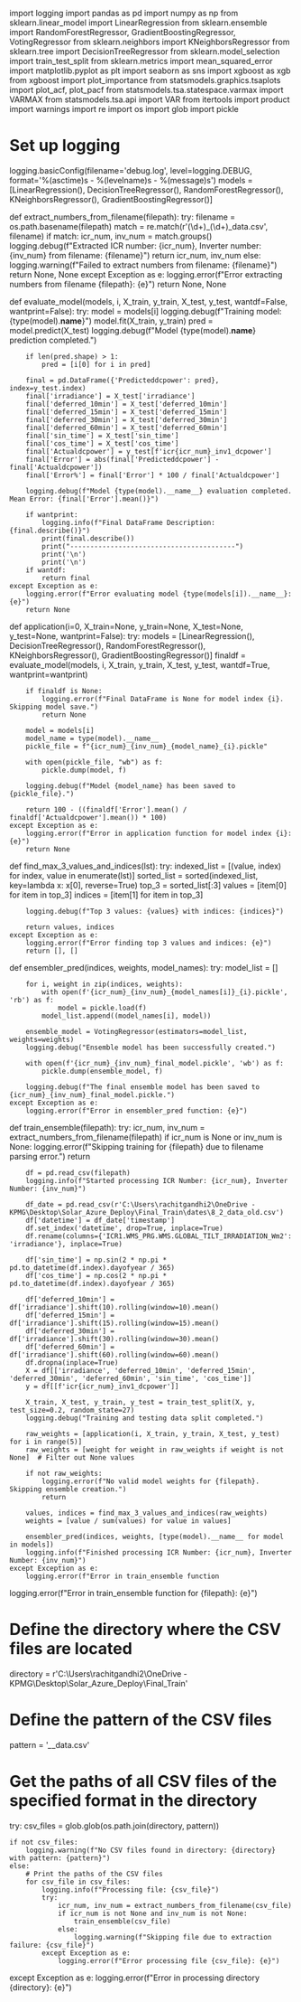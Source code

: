 import logging
import pandas as pd
import numpy as np
from sklearn.linear_model import LinearRegression
from sklearn.ensemble import RandomForestRegressor, GradientBoostingRegressor, VotingRegressor
from sklearn.neighbors import KNeighborsRegressor
from sklearn.tree import DecisionTreeRegressor
from sklearn.model_selection import train_test_split
from sklearn.metrics import mean_squared_error
import matplotlib.pyplot as plt
import seaborn as sns
import xgboost as xgb
from xgboost import plot_importance
from statsmodels.graphics.tsaplots import plot_acf, plot_pacf
from statsmodels.tsa.statespace.varmax import VARMAX
from statsmodels.tsa.api import VAR
from itertools import product
import warnings
import re
import os
import glob
import pickle

# Set up logging
logging.basicConfig(filename='debug.log', level=logging.DEBUG,
                    format='%(asctime)s - %(levelname)s - %(message)s')
models = [LinearRegression(), DecisionTreeRegressor(), RandomForestRegressor(), KNeighborsRegressor(), GradientBoostingRegressor()]

def extract_numbers_from_filename(filepath):
    try:
        filename = os.path.basename(filepath)
        match = re.match(r'(\d+)_(\d+)_data\.csv', filename)
        if match:
            icr_num, inv_num = match.groups()
            logging.debug(f"Extracted ICR number: {icr_num}, Inverter number: {inv_num} from filename: {filename}")
            return icr_num, inv_num
        else:
            logging.warning(f"Failed to extract numbers from filename: {filename}")
            return None, None
    except Exception as e:
        logging.error(f"Error extracting numbers from filename {filepath}: {e}")
        return None, None

def evaluate_model(models, i, X_train, y_train, X_test, y_test, wantdf=False, wantprint=False):
    try:
        model = models[i]
        logging.debug(f"Training model: {type(model).__name__}")
        model.fit(X_train, y_train)
        pred = model.predict(X_test)
        logging.debug(f"Model {type(model).__name__} prediction completed.")

        if len(pred.shape) > 1:
            pred = [i[0] for i in pred]

        final = pd.DataFrame({'Predicteddcpower': pred}, index=y_test.index)
        final['irradiance'] = X_test['irradiance']
        final['deferred_10min'] = X_test['deferred_10min']
        final['deferred_15min'] = X_test['deferred_15min']
        final['deferred_30min'] = X_test['deferred_30min']
        final['deferred_60min'] = X_test['deferred_60min']
        final['sin_time'] = X_test['sin_time']
        final['cos_time'] = X_test['cos_time']
        final['Actualdcpower'] = y_test[f'icr{icr_num}_inv1_dcpower']
        final['Error'] = abs(final['Predicteddcpower'] - final['Actualdcpower'])
        final['Error%'] = final['Error'] * 100 / final['Actualdcpower']

        logging.debug(f"Model {type(model).__name__} evaluation completed. Mean Error: {final['Error'].mean()}")

        if wantprint:    
            logging.info(f"Final DataFrame Description: {final.describe()}")
            print(final.describe())
            print("-----------------------------------------")
            print('\n')
            print('\n')
        if wantdf:
            return final
    except Exception as e:
        logging.error(f"Error evaluating model {type(models[i]).__name__}: {e}")
        return None

def application(i=0, X_train=None, y_train=None, X_test=None, y_test=None, wantprint=False):
    try:
        models = [LinearRegression(), DecisionTreeRegressor(), RandomForestRegressor(), KNeighborsRegressor(), GradientBoostingRegressor()]
        finaldf = evaluate_model(models, i, X_train, y_train, X_test, y_test, wantdf=True, wantprint=wantprint)
        
        if finaldf is None:
            logging.error(f"Final DataFrame is None for model index {i}. Skipping model save.")
            return None

        model = models[i]
        model_name = type(model).__name__
        pickle_file = f"{icr_num}_{inv_num}_{model_name}_{i}.pickle"

        with open(pickle_file, "wb") as f:
            pickle.dump(model, f)

        logging.debug(f"Model {model_name} has been saved to {pickle_file}.")

        return 100 - ((finaldf['Error'].mean() / finaldf['Actualdcpower'].mean()) * 100)
    except Exception as e:
        logging.error(f"Error in application function for model index {i}: {e}")
        return None

def find_max_3_values_and_indices(lst):
    try:
        indexed_list = [(value, index) for index, value in enumerate(lst)]
        sorted_list = sorted(indexed_list, key=lambda x: x[0], reverse=True)
        top_3 = sorted_list[:3]
        values = [item[0] for item in top_3]
        indices = [item[1] for item in top_3]

        logging.debug(f"Top 3 values: {values} with indices: {indices}")

        return values, indices
    except Exception as e:
        logging.error(f"Error finding top 3 values and indices: {e}")
        return [], []

def ensembler_pred(indices, weights, model_names):
    try:
        model_list = []

        for i, weight in zip(indices, weights):
            with open(f'{icr_num}_{inv_num}_{model_names[i]}_{i}.pickle', 'rb') as f:
                model = pickle.load(f)
            model_list.append((model_names[i], model))

        ensemble_model = VotingRegressor(estimators=model_list, weights=weights)
        logging.debug("Ensemble model has been successfully created.")

        with open(f'{icr_num}_{inv_num}_final_model.pickle', 'wb') as f:
            pickle.dump(ensemble_model, f)

        logging.debug(f"The final ensemble model has been saved to {icr_num}_{inv_num}_final_model.pickle.")
    except Exception as e:
        logging.error(f"Error in ensembler_pred function: {e}")

def train_ensemble(filepath):
    try:
        icr_num, inv_num = extract_numbers_from_filename(filepath)
        if icr_num is None or inv_num is None:
            logging.error(f"Skipping training for {filepath} due to filename parsing error.")
            return

        df = pd.read_csv(filepath)
        logging.info(f"Started processing ICR Number: {icr_num}, Inverter Number: {inv_num}")

        df_date = pd.read_csv(r'C:\Users\rachitgandhi2\OneDrive - KPMG\Desktop\Solar_Azure_Deploy\Final_Train\dates\8_2_data_old.csv')
        df['datetime'] = df_date['timestamp']
        df.set_index('datetime', drop=True, inplace=True)
        df.rename(columns={'ICR1.WMS_PRG.WMS.GLOBAL_TILT_IRRADIATION_Wm2': 'irradiance'}, inplace=True)

        df['sin_time'] = np.sin(2 * np.pi * pd.to_datetime(df.index).dayofyear / 365)
        df['cos_time'] = np.cos(2 * np.pi * pd.to_datetime(df.index).dayofyear / 365)

        df['deferred_10min'] = df['irradiance'].shift(10).rolling(window=10).mean()
        df['deferred_15min'] = df['irradiance'].shift(15).rolling(window=15).mean()
        df['deferred_30min'] = df['irradiance'].shift(30).rolling(window=30).mean()
        df['deferred_60min'] = df['irradiance'].shift(60).rolling(window=60).mean()
        df.dropna(inplace=True)
        X = df[['irradiance', 'deferred_10min', 'deferred_15min', 'deferred_30min', 'deferred_60min', 'sin_time', 'cos_time']]
        y = df[[f'icr{icr_num}_inv1_dcpower']]

        X_train, X_test, y_train, y_test = train_test_split(X, y, test_size=0.2, random_state=27)
        logging.debug("Training and testing data split completed.")

        raw_weights = [application(i, X_train, y_train, X_test, y_test) for i in range(5)]
        raw_weights = [weight for weight in raw_weights if weight is not None]  # Filter out None values

        if not raw_weights:
            logging.error(f"No valid model weights for {filepath}. Skipping ensemble creation.")
            return

        values, indices = find_max_3_values_and_indices(raw_weights)
        weights = [value / sum(values) for value in values]

        ensembler_pred(indices, weights, [type(model).__name__ for model in models])
        logging.info(f"Finished processing ICR Number: {icr_num}, Inverter Number: {inv_num}")
    except Exception as e:
        logging.error(f"Error in train_ensemble function
logging.error(f"Error in train_ensemble function for {filepath}: {e}")

# Define the directory where the CSV files are located
directory = r'C:\Users\rachitgandhi2\OneDrive - KPMG\Desktop\Solar_Azure_Deploy\Final_Train'

# Define the pattern of the CSV files
pattern = '*_*_data.csv'

# Get the paths of all CSV files of the specified format in the directory
try:
    csv_files = glob.glob(os.path.join(directory, pattern))

    if not csv_files:
        logging.warning(f"No CSV files found in directory: {directory} with pattern: {pattern}")
    else:
        # Print the paths of the CSV files
        for csv_file in csv_files:
            logging.info(f"Processing file: {csv_file}")
            try:
                icr_num, inv_num = extract_numbers_from_filename(csv_file)
                if icr_num is not None and inv_num is not None:
                    train_ensemble(csv_file)
                else:
                    logging.warning(f"Skipping file due to extraction failure: {csv_file}")
            except Exception as e:
                logging.error(f"Error processing file {csv_file}: {e}")
except Exception as e:
    logging.error(f"Error in processing directory {directory}: {e}")